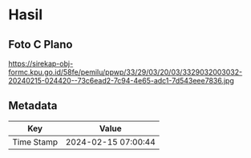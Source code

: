 # Hasil

## Foto C Plano

https://sirekap-obj-formc.kpu.go.id/58fe/pemilu/ppwp/33/29/03/20/03/3329032003032-20240215-024420--73c6ead2-7c94-4e65-adc1-7d543eee7836.jpg


## Metadata

| Key        | Value               |
| ---------- | ------------------- |
| Time Stamp | 2024-02-15 07:00:44 |



